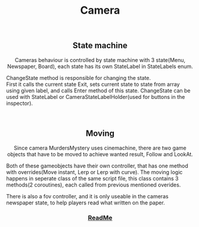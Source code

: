 <h1 align="center">Camera</h1>


<br>
<h2 align="center">State machine</h2>
<p align="center">
Cameras behaviour is controlled by state machine with 3 state(Menu, Newspaper, Board), each state has its own StateLabel in StateLabels enum.

  ChangeState method is responsible for changing the state.<br>
  First it calls the current state Exit, sets current state to state from array using given label, and calls Enter method of this state.
ChangeState can be used with StateLabel or CameraStateLabelHolder(used for buttons in the inspector).
</p>


<br>
<h2 align="center">Moving</h2>
<p align="center">
  Since camera MurdersMystery uses cinemachine, there are two game objects that have to be moved to achieve wanted result, Follow and LookAt.<br>
  
  Both of these gameobjects have their own controller, that has one method with overrides(Move instant, Lerp or Lerp with curve).
  The moving logic happens in seperate class of the same script file, this class contains 3 methods(2 coroutines), each called from previous mentioned overides.

  There is also a fov controller, and it is only useable in the cameras newspaper state, to help players read what written on the paper.
</p>




<h3 align="center">
  <a href="README.md">ReadMe</a>
</h3>
